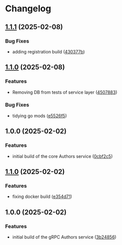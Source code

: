# Changelog

## [1.1.1](https://github.com/ordarr/authors/compare/v1.1.0...v1.1.1) (2025-02-08)


### Bug Fixes

* adding registration build ([430377b](https://github.com/ordarr/authors/commit/430377b16b89009d391017413137bcc85c9112f9))

## [1.1.0](https://github.com/ordarr/authors/compare/v1.0.0...v1.1.0) (2025-02-08)


### Features

* Removing DB from tests of service layer ([4507883](https://github.com/ordarr/authors/commit/4507883e4b574eef12910ba2a8faa9fcba851521))


### Bug Fixes

* tidying go mods ([e5526f5](https://github.com/ordarr/authors/commit/e5526f53b5d66070caf6ef6f7d4293c594c6034d))

## 1.0.0 (2025-02-02)


### Features

* initial build of the core Authors service ([0cbf2c5](https://github.com/ordarr/authors/commit/0cbf2c5b085c01f000bff8915b6b26ccfed22c5b))

## [1.1.0](https://github.com/ordarr/authors/compare/v1.0.0...v1.1.0) (2025-02-02)


### Features

* fixing docker build ([e354d71](https://github.com/ordarr/authors/commit/e354d71e258015b64649e5eaa11e4525ef739236))

## 1.0.0 (2025-02-02)


### Features

* initial build of the gRPC Authors service ([3b24856](https://github.com/ordarr/authors/commit/3b248563f5ddf9105e24477bd25bba3ad7999d45))
